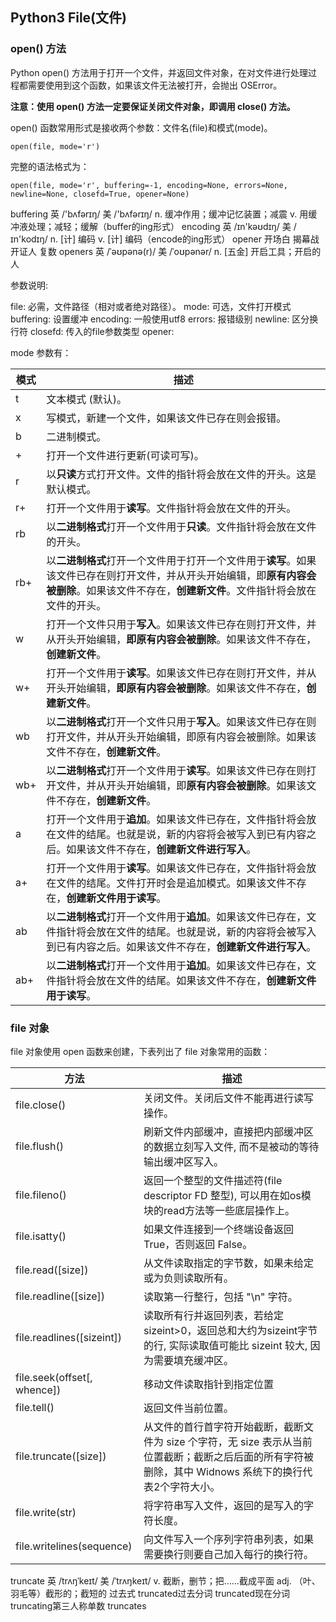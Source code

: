 ## Python3 File(文件)

### open() 方法

Python open() 方法用于打开一个文件，并返回文件对象，在对文件进行处理过程都需要使用到这个函数，如果该文件无法被打开，会抛出 OSError。

**注意：使用 open() 方法一定要保证关闭文件对象，即调用 close() 方法。**

open() 函数常用形式是接收两个参数：文件名(file)和模式(mode)。

```
open(file, mode='r')
```

完整的语法格式为：

```
open(file, mode='r', buffering=-1, encoding=None, errors=None, newline=None, closefd=True, opener=None)
```

buffering 英 /'bʌfərɪŋ/  美 /'bʌfərɪŋ/ n. 缓冲作用；缓冲记忆装置；减震 v. 用缓冲液处理；减轻；缓解（buffer的ing形式）
encoding 英 /ɪn'kəʊdɪŋ/  美 /ɪn'kodɪŋ/  n. [计] 编码 v. [计] 编码（encode的ing形式）
opener 开场白 揭幕战 开证人 复数 openers 英 /ˈəʊpənə(r)/  美 /ˈoʊpənər/ n. [五金] 开启工具；开启的人

参数说明:
> 
file: 必需，文件路径（相对或者绝对路径）。
mode: 可选，文件打开模式
buffering: 设置缓冲
encoding: 一般使用utf8
errors: 报错级别
newline: 区分换行符
closefd: 传入的file参数类型
opener:

mode 参数有：

| 模式 | 描述 |
| --- | --- |
| t | 文本模式 (默认)。 |
| x | 写模式，新建一个文件，如果该文件已存在则会报错。 |
| b | 二进制模式。 |
| + | 打开一个文件进行更新(可读可写)。 |
| r | 以**只读**方式打开文件。文件的指针将会放在文件的开头。这是默认模式。 |
| r+ | 打开一个文件用于**读写**。文件指针将会放在文件的开头。 |
| rb | 以**二进制格式**打开一个文件用于**只读**。文件指针将会放在文件的开头。 |
| rb+ | 以**二进制格式**打开一个文件用于打开一个文件用于**读写**。如果该文件已存在则打开文件，并从开头开始编辑，即**原有内容会被删除**。如果该文件不存在，**创建新文件**。文件指针将会放在文件的开头。 |
| w | 打开一个文件只用于**写入**。如果该文件已存在则打开文件，并从开头开始编辑，**即原有内容会被删除**。如果该文件不存在，**创建新文件**。 |
| w+ | 打开一个文件用于**读写**。如果该文件已存在则打开文件，并从开头开始编辑，**即原有内容会被删除**。如果该文件不存在，**创建新文件**。 |
| wb | 以**二进制格式**打开一个文件只用于**写入**。如果该文件已存在则打开文件，并从开头开始编辑，即原有内容会被删除。如果该文件不存在，**创建新文件**。 |
| wb+ | 以**二进制格式**打开一个文件用于**读写**。如果该文件已存在则打开文件，并从开头开始编辑，即**原有内容会被删除**。如果该文件不存在，**创建新文件**。|
| a | 打开一个文件用于**追加**。如果该文件已存在，文件指针将会放在文件的结尾。也就是说，新的内容将会被写入到已有内容之后。如果该文件不存在，**创建新文件进行写入**。|
| a+ | 打开一个文件用于**读写**。如果该文件已存在，文件指针将会放在文件的结尾。文件打开时会是追加模式。如果该文件不存在，**创建新文件用于读写**。|
| ab | 以**二进制格式**打开一个文件用于**追加**。如果该文件已存在，文件指针将会放在文件的结尾。也就是说，新的内容将会被写入到已有内容之后。如果该文件不存在，**创建新文件进行写入**。|
| ab+ | 以**二进制格式**打开一个文件用于**追加**。如果该文件已存在，文件指针将会放在文件的结尾。如果该文件不存在，**创建新文件用于读写**。|

### file 对象

file 对象使用 open 函数来创建，下表列出了 file 对象常用的函数：

| 方法 | 描述 |
| --- | --- |
| file.close() | 关闭文件。关闭后文件不能再进行读写操作。 |
| file.flush() | 刷新文件内部缓冲，直接把内部缓冲区的数据立刻写入文件, 而不是被动的等待输出缓冲区写入。 |
| file.fileno() | 返回一个整型的文件描述符(file descriptor FD 整型), 可以用在如os模块的read方法等一些底层操作上。 |
| file.isatty() | 如果文件连接到一个终端设备返回 True，否则返回 False。 |
| file.read([size]) | 从文件读取指定的字节数，如果未给定或为负则读取所有。 |
| file.readline([size]) | 读取第一行整行，包括 "\n" 字符。 |
| file.readlines([sizeint]) | 读取所有行并返回列表，若给定sizeint>0，返回总和大约为sizeint字节的行, 实际读取值可能比 sizeint 较大, 因为需要填充缓冲区。 |
| file.seek(offset[, whence]) | 移动文件读取指针到指定位置 |
| file.tell() | 返回文件当前位置。 |
| file.truncate([size]) | 从文件的首行首字符开始截断，截断文件为 size 个字符，无 size 表示从当前位置截断；截断之后后面的所有字符被删除，其中 Widnows 系统下的换行代表2个字符大小。 |
| file.write(str) | 将字符串写入文件，返回的是写入的字符长度。 |
| file.writelines(sequence) | 向文件写入一个序列字符串列表，如果需要换行则要自己加入每行的换行符。 |

truncate 英 /trʌŋˈkeɪt/  美 /ˈtrʌŋkeɪt/ v. 截断，删节；把……截成平面 adj. （叶、羽毛等）截形的；截短的 过去式 truncated过去分词 truncated现在分词 truncating第三人称单数 truncates
